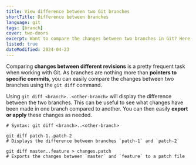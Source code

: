 ```yaml
---
title: View difference between two Git branches
shortTitle: Difference between branches
language: git
tags: [branch]
cover: two-doors
excerpt: Want to compare the changes between two branches in Git? Here's how you can do it.
listed: true
dateModified: 2024-04-23
---
```


Comparing **changes between different revisions** is a pretty frequent task when working with Git. As branches are nothing more than **pointers to specific commits**, you can easily compare the changes between two branches using the `git diff` command.

Using `git diff <branch>..<other-branch>` will display the difference between the two branches. This can be useful to see what changes have been made in one branch compared to another. You can then easily **export or apply** these changes as needed.

```shell
# Syntax: git diff <branch>..<other-branch>

git diff patch-1..patch-2
# Displays the difference between branches `patch-1` and `patch-2`

git diff master..feature > changes.patch
# Exports the changes between `master` and `feature` to a patch file
```
